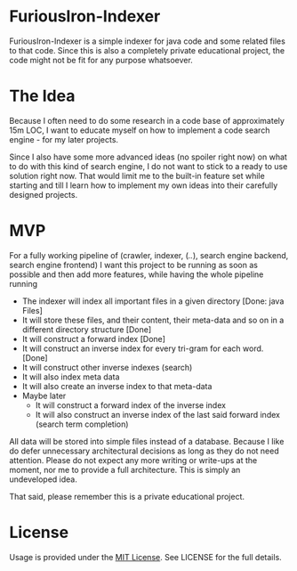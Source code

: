 # FuriousIron-Indexer

FuriousIron-Indexer is a simple indexer for java code and some related files to that code. Since this 
is also a completely private educational project, the code might not be fit for any purpose whatsoever.

# The Idea

Because I often need to do some research in a code base of approximately 15m LOC, I want to educate myself
on how to implement a code search engine - for my later projects.

Since I also have some more advanced ideas (no spoiler right now) on what to do with this kind of search
engine, I do not want to stick to a ready to use solution right now. That would limit me to the built-in 
feature set while starting and till I learn how to implement my own ideas into their carefully designed
projects.

# MVP

For a fully working pipeline of (crawler, indexer, (*..*), search engine backend, search engine frontend)
I want this project to be running as soon as possible and then add more features, while having the whole
pipeline running

* The indexer will index all important files in a given directory [Done: java Files]
* It will store these files, and their content, their meta-data and so on in a different directory structure [Done]
* It will construct a forward index [Done]
* It will construct an inverse index for every tri-gram for each word. [Done]
* It will construct other inverse indexes (search)
* It will also index meta data
* It will also create an inverse index to that meta-data
* Maybe later
  * It will construct a forward index of the inverse index
  * It will also construct an inverse index of the last said forward index (search term completion)

All data will be stored into simple files instead of a database. Because I like do defer unnecessary 
architectural decisions as long as they do not need attention. Please do not expect any more writing
or write-ups at the moment, nor me to provide a full architecture. This is simply an undeveloped idea.

That said, please remember this is a private educational project.

# License

Usage is provided under the [MIT License](http://opensource.org/licenses/mit-license.php). See LICENSE for the full details.
